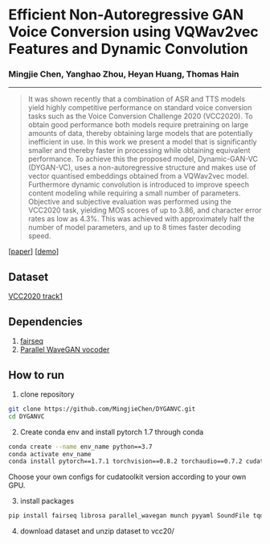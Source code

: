 # Efficient Non-Autoregressive GAN Voice Conversion using VQWav2vec Features and Dynamic Convolution

### Mingjie Chen, Yanghao Zhou, Heyan Huang, Thomas Hain

***

> It was shown recently that a combination of ASR and TTS models  yield highly 
competitive performance on standard voice conversion tasks such as the Voice
Conversion Challenge 2020 (VCC2020). To obtain good performance
both models require pretraining on large amounts of data, thereby obtaining
large models that are potentially inefficient in use. In this work we present a model that
is significantly smaller and thereby faster in processing while obtaining equivalent performance. 
To achieve this the proposed model, Dynamic-GAN-VC (DYGAN-VC), uses a non-autoregressive structure
and makes use of vector quantised embeddings obtained from a VQWav2vec model. Furthermore 
dynamic convolution is introduced to improve speech content modeling while requiring a small
number of parameters. Objective and subjective evaluation was performed using the VCC2020 task, 
yielding MOS scores of up to 3.86, and character error rates as low as 4.3\%. This was achieved with approximately half the number of model parameters, and up to 8 times faster decoding speed. 

[[paper](https://arxiv.org/abs/2203.17172)] [[demo](https://mingjiechen.github.io/dygan-vc)]

## Dataset
[VCC2020 track1](https://github.com/nii-yamagishilab/VCC2020-database)

## Dependencies
1. [fairseq](https://github.com/pytorch/fairseq)
2. [Parallel WaveGAN vocoder](https://github.com/kan-bayashi/ParallelWaveGAN)

## How to run
1. clone repository
```bash
git clone https://github.com/MingjieChen/DYGANVC.git
cd DYGANVC
```

2. Create conda env and install pytorch 1.7 through conda
```bash
conda create --name env_name python==3.7
conda activate env_name
conda install pytorch==1.7.1 torchvision==0.8.2 torchaudio==0.7.2 cudatoolkit=11.0 -c pytorch
```
Choose your own configs for cudatoolkit version according to your own GPU.

3. install packages
```bash
pip install fairseq librosa parallel_wavegan munch pyyaml SoundFile tqdm scikit-learn tensorboardX
```

4. download dataset and unzip dataset to vcc20/



